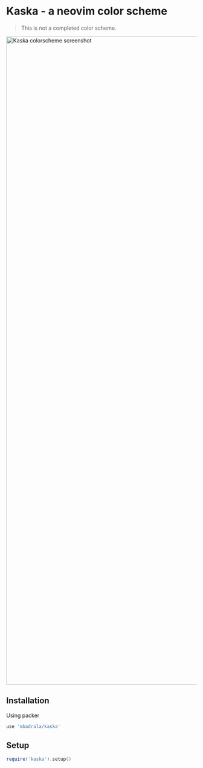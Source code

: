 # Kaska - a neovim color scheme

> This is not a completed color scheme.

<img width="1710" alt="Kaska colorscheme screenshot" src="https://github.com/user-attachments/assets/704e4cdb-56a4-48fa-9d7e-2e579c3a816d">

## Installation

Using packer

```lua
use 'mbadrala/kaska'
```

## Setup

```lua
require('kaska').setup()
```
